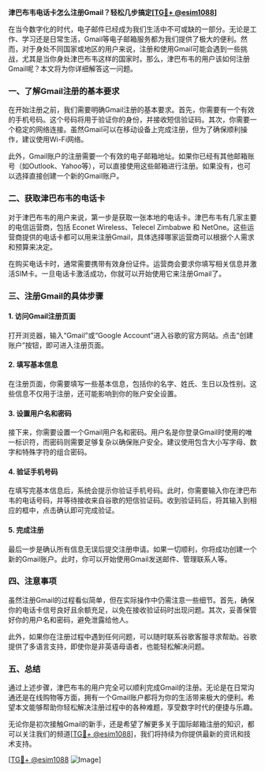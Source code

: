 **津巴布韦电话卡怎么注册Gmail？轻松几步搞定[[TG💪+ @esim1088](https://t.me/s/esim1088)]**

在当今数字化的时代，电子邮件已经成为我们生活中不可或缺的一部分。无论是工作、学习还是日常生活，Gmail等电子邮箱服务都为我们提供了极大的便利。然而，对于身处不同国家或地区的用户来说，注册和使用Gmail可能会遇到一些挑战，尤其是当你身处津巴布韦这样的国家时。那么，津巴布韦的用户该如何注册Gmail呢？本文将为你详细解答这一问题。

### 一、了解Gmail注册的基本要求

在开始注册之前，我们需要明确Gmail注册的基本要求。首先，你需要有一个有效的手机号码。这个号码将用于验证你的身份，并接收短信验证码。其次，你需要一个稳定的网络连接。虽然Gmail可以在移动设备上完成注册，但为了确保顺利操作，建议使用Wi-Fi网络。

此外，Gmail账户的注册需要一个有效的电子邮箱地址。如果你已经有其他邮箱账号（如Outlook、Yahoo等），可以直接使用这些邮箱进行注册。如果没有，也可以选择直接创建一个新的Gmail账户。

### 二、获取津巴布韦的电话卡

对于津巴布韦的用户来说，第一步是获取一张本地的电话卡。津巴布韦有几家主要的电信运营商，包括 Econet Wireless、Telecel Zimbabwe 和 NetOne。这些运营商提供的电话卡都可以用来注册Gmail，具体选择哪家运营商可以根据个人需求和预算来决定。

在购买电话卡时，通常需要携带有效身份证件。运营商会要求你填写相关信息并激活SIM卡。一旦电话卡激活成功，你就可以开始使用它来注册Gmail了。

### 三、注册Gmail的具体步骤

#### 1. 访问Gmail注册页面

打开浏览器，输入“Gmail”或“Google Account”进入谷歌的官方网站。点击“创建账户”按钮，即可进入注册页面。

#### 2. 填写基本信息

在注册页面，你需要填写一些基本信息，包括你的名字、姓氏、生日以及性别。这些信息不仅用于注册，还可能影响到你的账户安全设置。

#### 3. 设置用户名和密码

接下来，你需要设置一个Gmail用户名和密码。用户名是你登录Gmail时使用的唯一标识符，而密码则需要足够复杂以确保账户安全。建议使用包含大小写字母、数字和特殊字符的组合密码。

#### 4. 验证手机号码

在填写完基本信息后，系统会提示你验证手机号码。此时，你需要输入你在津巴布韦的电话号码，并等待接收来自谷歌的短信验证码。收到验证码后，将其输入到相应的框中，点击确认即可完成验证。

#### 5. 完成注册

最后一步是确认所有信息无误后提交注册申请。如果一切顺利，你将成功创建一个新的Gmail账户。此时，你可以开始使用Gmail发送邮件、管理联系人等。

### 四、注意事项

虽然注册Gmail的过程看似简单，但在实际操作中仍需注意一些细节。首先，确保你的电话卡信号良好且余额充足，以免在接收验证码时出现问题。其次，妥善保管好你的用户名和密码，避免泄露给他人。

此外，如果你在注册过程中遇到任何问题，可以随时联系谷歌客服寻求帮助。谷歌提供了多语言支持，即使你是非英语母语者，也能轻松解决问题。

### 五、总结

通过上述步骤，津巴布韦的用户完全可以顺利完成Gmail的注册。无论是在日常沟通还是在线购物等方面，拥有一个Gmail账户都将为你的生活带来极大的便利。希望本文能够帮助你轻松解决注册过程中的各种难题，享受数字时代的便捷与乐趣。

无论你是初次接触Gmail的新手，还是希望了解更多关于国际邮箱注册的知识，都可以关注我们的频道[[TG💪+ @esim1088](https://t.me/s/esim1088)]，我们将持续为你提供最新的资讯和技术支持。

[[TG💪+ @esim1088](https://t.me/s/esim1088) ![Image](https://i.postimg.cc/4NQfJmqS/Snipaste-2025-05-13-00-14-12.png)]
